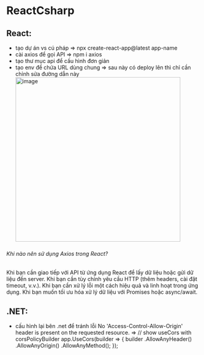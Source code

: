 # ReactCsharp
## React: 
+ tạo dự án vs cú pháp => npx create-react-app@latest app-name 
+ cài axios để gọi API => npm i axios
+ tạo thư mục api để cấu hình đơn giản
+ tạo env để chứa URL dùng chung => sau này có deploy lên thì chỉ cần chỉnh sửa đường dẫn này
  <img width="430" alt="image" src="https://github.com/user-attachments/assets/8e5dae98-83fd-4930-86ee-7f5b576982f6">
###### Khi nào nên sử dụng Axios trong React?
Khi bạn cần giao tiếp với API từ ứng dụng React để lấy dữ liệu hoặc gửi dữ liệu đến server.
Khi bạn cần tùy chỉnh yêu cầu HTTP (thêm headers, cài đặt timeout, v.v.).
Khi bạn cần xử lý lỗi một cách hiệu quả và linh hoạt trong ứng dụng.
Khi bạn muốn tối ưu hóa xử lý dữ liệu với Promises hoặc async/await.
## .NET:
+ cấu hình lại bên .net để tránh lỗi No 'Access-Control-Allow-Origin' header is present on the requested resource. =>
  // show useCors with corsPolicyBuilder
app.UseCors(builder =>
{
    builder
    .AllowAnyHeader()
    .AllowAnyOrigin()
    .AllowAnyMethod();
});

